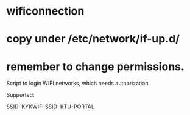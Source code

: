 # wificonnection
# copy under /etc/network/if-up.d/
# remember to change permissions.

Script to login WIFI networks, which needs authorization

Supported:

SSID: KYKWIFI
SSID: KTU-PORTAL

